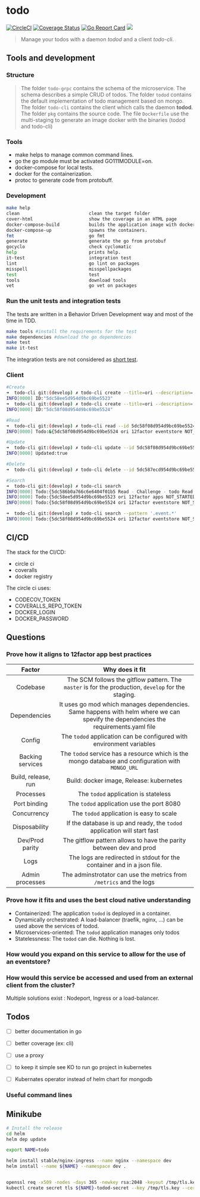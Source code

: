 # todo

[![CircleCI](https://circleci.com/gh/sjeandeaux/todo.svg?style=svg)](https://circleci.com/gh/sjeandeaux/todo)
[![Coverage Status](https://coveralls.io/repos/github/sjeandeaux/todo/badge.svg?branch=master)](https://coveralls.io/github/sjeandeaux/todo?branch=master)
[![Go Report Card](https://goreportcard.com/badge/github.com/sjeandeaux/todo)](https://goreportcard.com/report/github.com/sjeandeaux/todo)
[![](https://images.microbadger.com/badges/image/sjeandeaux/todo.svg)](https://microbadger.com/images/sjeandeaux/todo)

> Manage your todos with a daemon *todod* and a client *todo-cli*.

## Tools and development

### Structure

> The folder `todo-grpc` contains the schema of the microservice. The schema describes a simple CRUD of todos.
> The folder `todod` contains the default implementation of todo management based on mongo.
> The folder `todo-cli` contains the client which calls the daemon **todod**.
> The folder `pkg` contains the source code.
> The file `Dockerfile` use the multi-staging to generate an image docker with the binaries (todod and todo-cli)

### Tools

* make helps to manage common command lines.
* go the go module must be activated GO111MODULE=on.
* docker-compose for local tests.
* docker for the containerization.
* protoc to generate code from protobuff.

### Development

```sh
make help
clean                          clean the target folder
cover-html                     show the coverage in an HTML page
docker-compose-build           builds the application image with docker-compose.
docker-compose-up              spawns the containers.
fmt                            go fmt
generate                       generate the go from protobuf
gocyclo                        check cyclomatic
help                           prints help.
it-test                        integration test
lint                           go lint on packages
misspell                       misspellpackages
test                           test
tools                          download tools
vet                            go vet on packages
```

### Run the unit tests and integration tests

The tests are written in a Behavior Driven Development way and most of the time in TDD.

```sh
make tools #install the requirements for the test
make dependencies #download the go dependencies
make test
make it-test
```

The integration tests are not considered as [short test](https://golang.org/pkg/testing/#hdr-Skipping).

### Client

```bash
#Create
➜  todo-cli git:(develop) ✗ todo-cli create --title=ori --description='12factor apps' --state=NOT_STARTED --tags="job" --reminder=$(date +%s)
INFO[0000] ID:"5dc58ee5d954d9bc69be5523"
➜  todo-cli git:(develop) ✗ todo-cli create --title=ori --description='12factor eventstore' --state=NOT_STARTED --tags="job" --reminder=$(date +%s)
INFO[0000] ID:"5dc58f08d954d9bc69be5524"

#Read
➜  todo-cli git:(develop) ✗ todo-cli read --id 5dc58f08d954d9bc69be5524
INFO[0000] Todo:&{5dc58f08d954d9bc69be5524 ori 12factor eventstore NOT_STARTED [job golang] 1573228462}

#Update
➜  todo-cli git:(develop) ✗ todo-cli update --id 5dc58f08d954d9bc69be5524 --title=ori --description='12factor eventstore' --state=NOT_STARTED --tags="job,golang" --reminder=$(date +%s)
INFO[0000] Updated:true

#Delete
➜  todo-cli git:(develop) ✗ todo-cli delete --id 5dc587ecd954d9bc69be5522                                                                                                   INFO[0000] Deleted:true

#Search
➜  todo-cli git:(develop) ✗ todo-cli search
INFO[0000] Todo:{5dc586b0a766c6e6404f01b5 Read - Challenge - todo Read - Should create a micro service with 12factor DONE [golang 12factor k8s] 1573046180}
INFO[0000] Todo:{5dc58ee5d954d9bc69be5523 ori 12factor apps NOT_STARTED [job] 1573228261}
INFO[0000] Todo:{5dc58f08d954d9bc69be5524 ori 12factor eventstore NOT_STARTED [job] 1573228296}

➜  todo-cli git:(develop) ✗ todo-cli search --pattern '.event.*'
INFO[0000] Todo:{5dc58f08d954d9bc69be5524 ori 12factor eventstore NOT_STARTED [job] 1573228296}
```


## CI/CD

The stack for the CI/CD:
* circle ci
* coveralls
* docker registry

The circle ci uses:
 * CODECOV_TOKEN
 * COVERALLS_REPO_TOKEN
 * DOCKER_LOGIN
 * DOCKER_PASSWORD

## Questions

### Prove how it aligns to 12factor app best practices

|Factor|Why does it fit|
|:----------:|:----------:|
|Codebase|The SCM follows the gitflow pattern. The `master` is for the production, `develop` for the staging. |
|Dependencies|It uses go mod which manages dependencies. Same happens with helm where we can spevify the dependencies the requirements.yaml file|
|Config|The `todod` application can be configured with environment variables|
|Backing services|The `todod` service has a resource which is the mongo database and configuration with `MONGO_URL`|
|Build, release, run|Build: docker image, Release: kubernetes|
|Processes|The `todod` application is stateless|
|Port binding|The `todod` application use the port 8080|
|Concurrency|The `todod` application is easy to scale|
|Disposability|If the database is up and ready, the `todod` application will start fast |
|Dev/Prod parity|The gitflow pattern allows to have the parity between dev and prod|
|Logs|The logs are redirected in stdout for the container and in a json file.|
|Admin processes|The adminstrotator can use the metrics from `/metrics` and the logs|


### Prove how it fits and uses the best cloud native understanding

* Containerized: The application `todod` is deployed in a container.
* Dynamically orchestrated: A load-balancer (traefik, nginx, ...) can be used above the services of todod.
* Microservices-oriented: The `todod` application manages only todos
* Statelessness: The `todod` can die. Nothing is lost.

### How would you expand on this service to allow for the use of an eventstore?




### How would this service be accessed and used from an external client from the cluster?

Multiple solutions exist : Nodeport, Ingress or a load-balancer.

## Todos

- [ ] better documentation in go
- [ ] better coverage (ex: cli)
- [ ] use a proxy
- [ ] to keep it simple see KO to run go project in kubernetes
- [ ] Kubernates operator instead of helm chart for mongodb


### Useful command lines

## Minikube

```bash
# Install the release
cd helm
helm dep update

export NAME=todo

helm install stable/nginx-ingress --name nginx --namespace dev
helm install --name ${NAME} --namespace dev .


openssl req -x509 -nodes -days 365 -newkey rsa:2048 -keyout /tmp/tls.key -out /tmp/tls.crt -subj "/CN=${NAME}-todod.io"
kubectl create secret tls ${NAME}-todod-secret --key /tmp/tls.key --cert /tmp/tls.crt  -n dev
```




